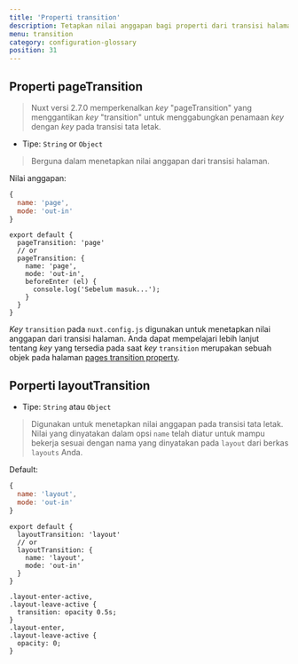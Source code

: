 ```yaml
---
title: 'Properti transition'
description: Tetapkan nilai anggapan bagi properti dari transisi halaman dan tata letak.
menu: transition
category: configuration-glossary
position: 31
---
```


## Properti pageTransition

> Nuxt versi 2.7.0 memperkenalkan _key_ "pageTransition" yang menggantikan _key_ "transition" untuk menggabungkan penamaan _key_ dengan _key_ pada transisi tata letak.

- Tipe: `String` or `Object`

> Berguna dalam menetapkan nilai anggapan dari transisi halaman.

Nilai anggapan:

```js
{
  name: 'page',
  mode: 'out-in'
}
```

```js{}[nuxt.config.js]
export default {
  pageTransition: 'page'
  // or
  pageTransition: {
    name: 'page',
    mode: 'out-in',
    beforeEnter (el) {
      console.log('Sebelum masuk...');
    }
  }
}
```

_Key_ `transition` pada `nuxt.config.js` digunakan untuk menetapkan nilai anggapan dari transisi halaman. Anda dapat mempelajari lebih lanjut tentang _key_ yang tersedia pada saat _key_ `transition` merupakan sebuah objek pada halaman [pages transition property](/docs/2.x/features/transitions).

## Porperti layoutTransition

- Tipe: `String` atau `Object`

> Digunakan untuk menetapkan nilai anggapan pada transisi tata letak. Nilai yang dinyatakan dalam opsi `name` telah diatur untuk mampu bekerja sesuai dengan nama yang dinyatakan pada `layout` dari berkas `layouts` Anda.

Default:

```js
{
  name: 'layout',
  mode: 'out-in'
}
```

```js{}[nuxt.config.js]
export default {
  layoutTransition: 'layout'
  // or
  layoutTransition: {
    name: 'layout',
    mode: 'out-in'
  }
}
```

```css{}[assets/main.css]
.layout-enter-active,
.layout-leave-active {
  transition: opacity 0.5s;
}
.layout-enter,
.layout-leave-active {
  opacity: 0;
}
```

